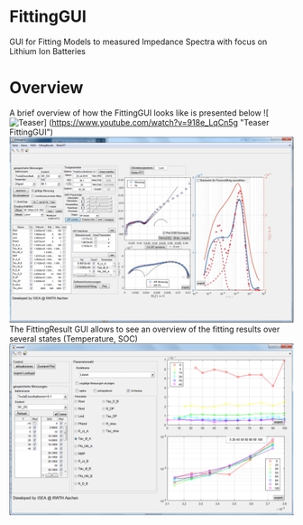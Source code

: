 # FittingGUI
GUI for Fitting Models to measured Impedance Spectra with focus on Lithium Ion Batteries

# Overview
A brief overview of how the FittingGUI looks like is presented below
![![Teaser](https://img.youtube.com/vi/918e_LqCn5g/0.jpg)]
(https://www.youtube.com/watch?v=918e_LqCn5g "Teaser FittingGUI")
![Overview](documentation/overview.png "Overview")
The FittingResult GUI allows to see an overview of the fitting results over several states (Temperature, SOC)
![FittingResults-GUI](documentation/FittingResults.png "FittingResults-GUI")


